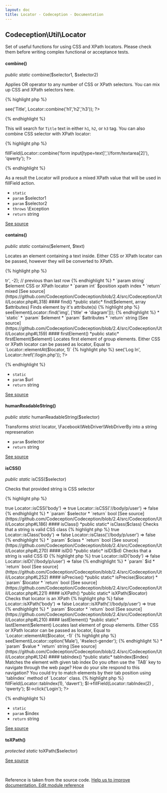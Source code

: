 ```yaml
---
layout: doc
title: Locator - Codeception - Documentation
---
```



## Codeception\Util\Locator



Set of useful functions for using CSS and XPath locators.
Please check them before writing complex functional or acceptance tests.



#### combine()

 *public static* combine($selector1, $selector2) 

Applies OR operator to any number of CSS or XPath selectors.
You can mix up CSS and XPath selectors here.

{% highlight php %}

<?php
use \Codeception\Util\Locator;

$I->see('Title', Locator::combine('h1','h2','h3'));
?>

{% endhighlight %}

This will search for `Title` text in either `h1`, `h2`, or `h3` tag.
You can also combine CSS selector with XPath locator:

{% highlight php %}

<?php
use \Codeception\Util\Locator;

$I->fillField(Locator::combine('form input[type=text]','//form/textarea[2]'), 'qwerty');
?>

{% endhighlight %}

As a result the Locator will produce a mixed XPath value that will be used in fillField action.
 * `static` 
 * `param` $selector1
 * `param` $selector2
 * `throws` \Exception
 * `return` string

[See source](https://github.com/Codeception/Codeception/blob/2.4/src/Codeception/Util/Locator.php#L50)

#### contains()

 *public static* contains($element, $text) 

Locates an element containing a text inside.
Either CSS or XPath locator can be passed, however they will be converted to XPath.

{% highlight php %}

<?php
use Codeception\Util\Locator;

Locator::contains('label', 'Name'); // label containing name
Locator::contains('div[@contenteditable=true]', 'hello world');

{% endhighlight %}

 * `param` $element
 * `param` $text
 * `return` string

[See source](https://github.com/Codeception/Codeception/blob/2.4/src/Codeception/Util/Locator.php#L292)

#### elementAt()

 *public static* elementAt($element, $position) 

Locates element at position.
Either CSS or XPath locator can be passed as locator,
position is an integer. If a negative value is provided, counting starts from the last element.
First element has index 1

{% highlight php %}

<?php
use Codeception\Util\Locator;

Locator::elementAt('//table/tr', 2); // second row
Locator::elementAt('//table/tr', -1); // last row
Locator::elementAt('table#grind>tr', -2); // previous than last row

{% endhighlight %}

 * `param string` $element CSS or XPath locator
 * `param int` $position xpath index
 * `return` mixed

[See source](https://github.com/Codeception/Codeception/blob/2.4/src/Codeception/Util/Locator.php#L318)

#### find()

 *public static* find($element, array $attributes) 

Finds element by it's attribute(s)

{% highlight php %}

<?php
use \Codeception\Util\Locator;

$I->seeElement(Locator::find('img', ['title' => 'diagram']));

{% endhighlight %}
 * `static` 
 * `param` $element
 * `param` $attributes
 * `return` string

[See source](https://github.com/Codeception/Codeception/blob/2.4/src/Codeception/Util/Locator.php#L159)

#### firstElement()

 *public static* firstElement($element) 

Locates first element of group elements.
Either CSS or XPath locator can be passed as locator,
Equal to `Locator::elementAt($locator, 1)`

{% highlight php %}

<?php
use Codeception\Util\Locator;

Locator::firstElement('//table/tr');

{% endhighlight %}

 * `param` $element
 * `return` mixed

[See source](https://github.com/Codeception/Codeception/blob/2.4/src/Codeception/Util/Locator.php#L348)

#### href()

 *public static* href($url) 

Matches the *a* element with given URL

{% highlight php %}

<?php
use \Codeception\Util\Locator;

$I->see('Log In', Locator::href('/login.php'));
?>

{% endhighlight %}
 * `static` 
 * `param` $url
 * `return` string

[See source](https://github.com/Codeception/Codeception/blob/2.4/src/Codeception/Util/Locator.php#L79)

#### humanReadableString()

 *public static* humanReadableString($selector) 

Transforms strict locator, \Facebook\WebDriver\WebDriverBy into a string represenation

 * `param` $selector
 * `return` string

[See source](https://github.com/Codeception/Codeception/blob/2.4/src/Codeception/Util/Locator.php#L381)

#### isCSS()

 *public static* isCSS($selector) 

Checks that provided string is CSS selector

{% highlight php %}

<?php
Locator::isCSS('#user .hello') => true
Locator::isCSS('body') => true
Locator::isCSS('//body/p/user') => false

{% endhighlight %}

 * `param` $selector
 * `return` bool

[See source](https://github.com/Codeception/Codeception/blob/2.4/src/Codeception/Util/Locator.php#L186)

#### isClass()

 *public static* isClass($class) 

Checks that a string is valid CSS class

{% highlight php %}

<?php
Locator::isClass('.hello') => true
Locator::isClass('body') => false
Locator::isClass('//body/p/user') => false

{% endhighlight %}

 * `param` $class
 * `return` bool

[See source](https://github.com/Codeception/Codeception/blob/2.4/src/Codeception/Util/Locator.php#L270)

#### isID()

 *public static* isID($id) 

Checks that a string is valid CSS ID

{% highlight php %}

<?php
Locator::isID('#user') => true
Locator::isID('body') => false
Locator::isID('//body/p/user') => false

{% endhighlight %}

 * `param` $id
 * `return` bool

[See source](https://github.com/Codeception/Codeception/blob/2.4/src/Codeception/Util/Locator.php#L252)

#### isPrecise()

 *public static* isPrecise($locator) 

 * `param` $locator
 * `return` bool

[See source](https://github.com/Codeception/Codeception/blob/2.4/src/Codeception/Util/Locator.php#L221)

#### isXPath()

 *public static* isXPath($locator) 

Checks that locator is an XPath

{% highlight php %}

<?php
Locator::isXPath('#user .hello') => false
Locator::isXPath('body') => false
Locator::isXPath('//body/p/user') => true

{% endhighlight %}

 * `param` $locator
 * `return` bool

[See source](https://github.com/Codeception/Codeception/blob/2.4/src/Codeception/Util/Locator.php#L210)

#### lastElement()

 *public static* lastElement($element) 

Locates last element of group elements.
Either CSS or XPath locator can be passed as locator,
Equal to `Locator::elementAt($locator, -1)`

{% highlight php %}

<?php
use Codeception\Util\Locator;

Locator::lastElement('//table/tr');

{% endhighlight %}

 * `param` $element
 * `return` mixed

[See source](https://github.com/Codeception/Codeception/blob/2.4/src/Codeception/Util/Locator.php#L369)

#### option()

 *public static* option($value) 

Matches option by text:

{% highlight php %}

<?php
use Codeception\Util\Locator;

$I->seeElement(Locator::option('Male'), '#select-gender');

{% endhighlight %}

 * `param` $value
 * `return` string

[See source](https://github.com/Codeception/Codeception/blob/2.4/src/Codeception/Util/Locator.php#L124)

#### tabIndex()

 *public static* tabIndex($index) 

Matches the element with given tab index

Do you often use the `TAB` key to navigate through the web page? How do your site respond to this navigation?
You could try to match elements by their tab position using `tabIndex` method of `Locator` class.
{% highlight php %}

<?php
use \Codeception\Util\Locator;

$I->fillField(Locator::tabIndex(1), 'davert');
$I->fillField(Locator::tabIndex(2) , 'qwerty');
$I->click('Login');
?>

{% endhighlight %}
 * `static` 
 * `param` $index
 * `return` string

[See source](https://github.com/Codeception/Codeception/blob/2.4/src/Codeception/Util/Locator.php#L105)

#### toXPath()

 *protected static* toXPath($selector) 

[See source](https://github.com/Codeception/Codeception/blob/2.4/src/Codeception/Util/Locator.php#L129)

<p>&nbsp;</p><div class="alert alert-warning">Reference is taken from the source code. <a href="https://github.com/Codeception/Codeception/blob/2.4/src//Codeception/Util/Locator.php">Help us to improve documentation. Edit module reference</a></div>
